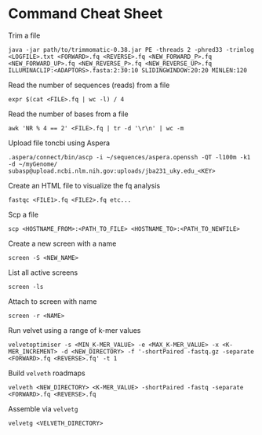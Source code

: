 # Command Cheat Sheet

Trim a file

```java -jar path/to/trimmomatic-0.38.jar PE -threads 2 -phred33 -trimlog <LOGFILE>.txt <FORWARD>.fq <REVERSE>.fq <NEW_FORWARD_P>.fq <NEW_FORWARD_UP>.fq <NEW_REVERSE_P>.fq <NEW_REVERSE_UP>.fq ILLUMINACLIP:<ADAPTORS>.fasta:2:30:10 SLIDINGWINDOW:20:20 MINLEN:120```

Read the number of sequences (reads) from a file

```expr $(cat <FILE>.fq | wc -l) / 4```

Read the number of bases from a file

```awk 'NR % 4 == 2' <FILE>.fq | tr -d '\r\n' | wc -m```

Upload file toncbi using Aspera

```.aspera/connect/bin/ascp -i ~/sequences/aspera.openssh -QT -l100m -k1 -d ~/myGenome/ subasp@upload.ncbi.nlm.nih.gov:uploads/jba231_uky.edu_<KEY>```

Create an HTML file to visualize the fq analysis

```fastqc <FILE1>.fq <FILE2>.fq etc...```

Scp a file

```scp <HOSTNAME_FROM>:<PATH_TO_FILE> <HOSTNAME_TO>:<PATH_TO_NEWFILE>```

Create a new screen with a name

```screen -S <NEW_NAME>```

List all active screens

```screen -ls```

Attach to screen with name

```screen -r <NAME>```

Run velvet using a range of k-mer values

```velvetoptimiser -s <MIN_K-MER_VALUE> -e <MAX_K-MER_VALUE> -x <K-MER_INCREMENT> -d <NEW_DIRECTORY> -f '-shortPaired -fastq.gz -separate <FORWARD>.fq <REVERSE>.fq' -t 1```

Build `velveth` roadmaps

```velveth <NEW_DIRECTORY> <K-MER_VALUE> -shortPaired -fastq -separate <FORWARD>.fq <REVERSE>.fq```

Assemble via `velvetg`

```velvetg <VELVETH_DIRECTORY>```
